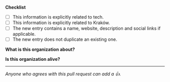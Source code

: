 <!--
Thanks for contributing!

Please review our contributing guidelines to make sure your contribution fits:
https://github.com/rozumdev/techspots-krakow/blob/master/CONTRIBUTING.md

To help you out, the checklist below lists some of the points covered in the guidelines.
-->

**Checklist**

- [ ] This information is explicitly related to tech.
- [ ] This information is explicitly related to Kraków.
- [ ] The new entry contains a name, website, description and social links if applicable.
- [ ] The new entry does not duplicate an existing one.

**What is this organization about?**

<!-- Name, short description and link to the website (you can copy-paste the PR diff). -->

**Is this organization alive?**

<!-- Yes / No -->

---

_Anyone who agrees with this pull request can add a 👍._
